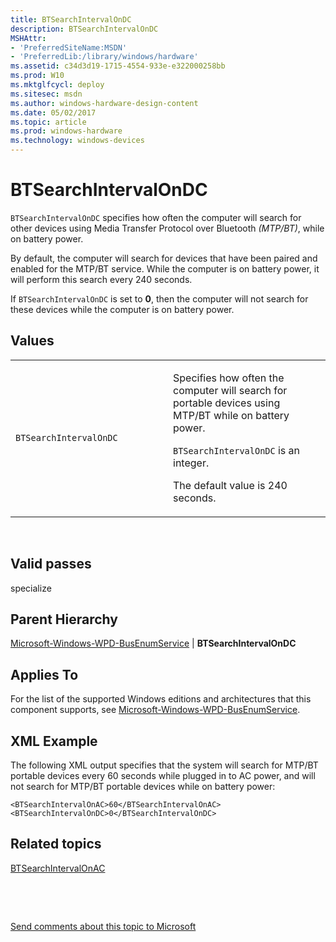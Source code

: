 ```yaml
---
title: BTSearchIntervalOnDC
description: BTSearchIntervalOnDC
MSHAttr:
- 'PreferredSiteName:MSDN'
- 'PreferredLib:/library/windows/hardware'
ms.assetid: c34d3d19-1715-4554-933e-e322000258bb
ms.prod: W10
ms.mktglfcycl: deploy
ms.sitesec: msdn
ms.author: windows-hardware-design-content
ms.date: 05/02/2017
ms.topic: article
ms.prod: windows-hardware
ms.technology: windows-devices
---
```


# BTSearchIntervalOnDC


`BTSearchIntervalOnDC` specifies how often the computer will search for other devices using Media Transfer Protocol over Bluetooth *(MTP/BT)*, while on battery power.

By default, the computer will search for devices that have been paired and enabled for the MTP/BT service. While the computer is on battery power, it will perform this search every 240 seconds.

If `BTSearchIntervalOnDC` is set to **0**, then the computer will not search for these devices while the computer is on battery power.

## Values


<table>
<colgroup>
<col width="50%" />
<col width="50%" />
</colgroup>
<tbody>
<tr class="odd">
<td><p><code>BTSearchIntervalOnDC</code></p></td>
<td><p>Specifies how often the computer will search for portable devices using MTP/BT while on battery power.</p>
<p><code>BTSearchIntervalOnDC</code> is an integer.</p>
<p>The default value is 240 seconds.</p></td>
</tr>
</tbody>
</table>

 

## Valid passes


specialize

## Parent Hierarchy


[Microsoft-Windows-WPD-BusEnumService](microsoft-windows-wpd-busenumservice.md) | **BTSearchIntervalOnDC**

## Applies To


For the list of the supported Windows editions and architectures that this component supports, see [Microsoft-Windows-WPD-BusEnumService](microsoft-windows-wpd-busenumservice.md).

## XML Example


The following XML output specifies that the system will search for MTP/BT portable devices every 60 seconds while plugged in to AC power, and will not search for MTP/BT portable devices while on battery power:

``` syntax
<BTSearchIntervalOnAC>60</BTSearchIntervalOnAC>
<BTSearchIntervalOnDC>0</BTSearchIntervalOnDC>
```

## Related topics


[BTSearchIntervalOnAC](microsoft-windows-wpd-busenumservice-btsearchintervalonac.md)

 

 

[Send comments about this topic to Microsoft](mailto:wsddocfb@microsoft.com?subject=Documentation%20feedback%20%5Bp_unattend\p_unattend%5D:%20BTSearchIntervalOnDC%20%20RELEASE:%20%2810/3/2016%29&body=%0A%0APRIVACY%20STATEMENT%0A%0AWe%20use%20your%20feedback%20to%20improve%20the%20documentation.%20We%20don't%20use%20your%20email%20address%20for%20any%20other%20purpose,%20and%20we'll%20remove%20your%20email%20address%20from%20our%20system%20after%20the%20issue%20that%20you're%20reporting%20is%20fixed.%20While%20we're%20working%20to%20fix%20this%20issue,%20we%20might%20send%20you%20an%20email%20message%20to%20ask%20for%20more%20info.%20Later,%20we%20might%20also%20send%20you%20an%20email%20message%20to%20let%20you%20know%20that%20we've%20addressed%20your%20feedback.%0A%0AFor%20more%20info%20about%20Microsoft's%20privacy%20policy,%20see%20http://privacy.microsoft.com/default.aspx. "Send comments about this topic to Microsoft")





